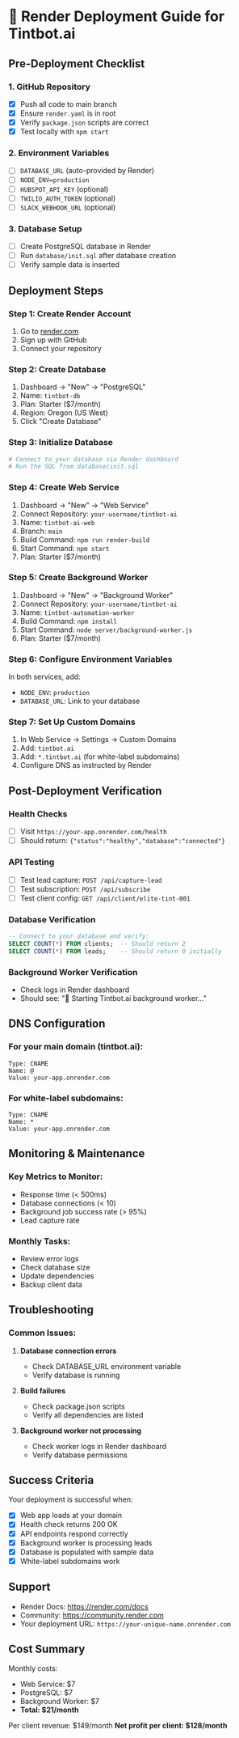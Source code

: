 # 🚀 Render Deployment Guide for Tintbot.ai

## Pre-Deployment Checklist

### 1. GitHub Repository
- [x] Push all code to main branch
- [x] Ensure `render.yaml` is in root
- [x] Verify `package.json` scripts are correct
- [x] Test locally with `npm start`

### 2. Environment Variables
- [ ] `DATABASE_URL` (auto-provided by Render)
- [ ] `NODE_ENV=production`
- [ ] `HUBSPOT_API_KEY` (optional)
- [ ] `TWILIO_AUTH_TOKEN` (optional)
- [ ] `SLACK_WEBHOOK_URL` (optional)

### 3. Database Setup
- [ ] Create PostgreSQL database in Render
- [ ] Run `database/init.sql` after database creation
- [ ] Verify sample data is inserted

## Deployment Steps

### Step 1: Create Render Account
1. Go to [render.com](https://render.com)
2. Sign up with GitHub
3. Connect your repository

### Step 2: Create Database
1. Dashboard → "New" → "PostgreSQL"
2. Name: `tintbot-db`
3. Plan: Starter ($7/month)
4. Region: Oregon (US West)
5. Click "Create Database"

### Step 3: Initialize Database
```bash
# Connect to your database via Render dashboard
# Run the SQL from database/init.sql
```

### Step 4: Create Web Service
1. Dashboard → "New" → "Web Service"
2. Connect Repository: `your-username/tintbot-ai`
3. Name: `tintbot-ai-web`
4. Branch: `main`
5. Build Command: `npm run render-build`
6. Start Command: `npm start`
7. Plan: Starter ($7/month)

### Step 5: Create Background Worker
1. Dashboard → "New" → "Background Worker"
2. Connect Repository: `your-username/tintbot-ai`
3. Name: `tintbot-automation-worker`
4. Build Command: `npm install`
5. Start Command: `node server/background-worker.js`
6. Plan: Starter ($7/month)

### Step 6: Configure Environment Variables
In both services, add:
- `NODE_ENV`: `production`
- `DATABASE_URL`: Link to your database

### Step 7: Set Up Custom Domains
1. In Web Service → Settings → Custom Domains
2. Add: `tintbot.ai`
3. Add: `*.tintbot.ai` (for white-label subdomains)
4. Configure DNS as instructed by Render

## Post-Deployment Verification

### Health Checks
- [ ] Visit `https://your-app.onrender.com/health`
- [ ] Should return: `{"status":"healthy","database":"connected"}`

### API Testing
- [ ] Test lead capture: `POST /api/capture-lead`
- [ ] Test subscription: `POST /api/subscribe`
- [ ] Test client config: `GET /api/client/elite-tint-001`

### Database Verification
```sql
-- Connect to your database and verify:
SELECT COUNT(*) FROM clients;  -- Should return 2
SELECT COUNT(*) FROM leads;    -- Should return 0 initially
```

### Background Worker Verification
- Check logs in Render dashboard
- Should see: "🚀 Starting Tintbot.ai background worker..."

## DNS Configuration

### For your main domain (tintbot.ai):
```
Type: CNAME
Name: @
Value: your-app.onrender.com
```

### For white-label subdomains:
```
Type: CNAME
Name: *
Value: your-app.onrender.com
```

## Monitoring & Maintenance

### Key Metrics to Monitor:
- Response time (< 500ms)
- Database connections (< 10)
- Background job success rate (> 95%)
- Lead capture rate

### Monthly Tasks:
- Review error logs
- Check database size
- Update dependencies
- Backup client data

## Troubleshooting

### Common Issues:
1. **Database connection errors**
   - Check DATABASE_URL environment variable
   - Verify database is running

2. **Build failures**
   - Check package.json scripts
   - Verify all dependencies are listed

3. **Background worker not processing**
   - Check worker logs in Render dashboard
   - Verify database permissions

## Success Criteria

Your deployment is successful when:
- [x] Web app loads at your domain
- [x] Health check returns 200 OK
- [x] API endpoints respond correctly
- [x] Background worker is processing leads
- [x] Database is populated with sample data
- [x] White-label subdomains work

## Support

- Render Docs: https://render.com/docs
- Community: https://community.render.com
- Your deployment URL: `https://your-unique-name.onrender.com`

## Cost Summary

Monthly costs:
- Web Service: $7
- PostgreSQL: $7  
- Background Worker: $7
- **Total: $21/month**

Per client revenue: $149/month
**Net profit per client: $128/month**

